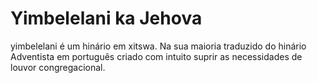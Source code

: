 # Yimbelelani ka Jehova

yimbelelani é um hinário em xitswa. Na sua maioria traduzido do hinário Adventista em português  criado com intuito suprir as necessidades de louvor congregacional.